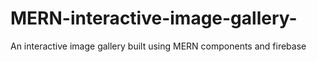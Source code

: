 # MERN-interactive-image-gallery-
An interactive image gallery built using MERN components and firebase
